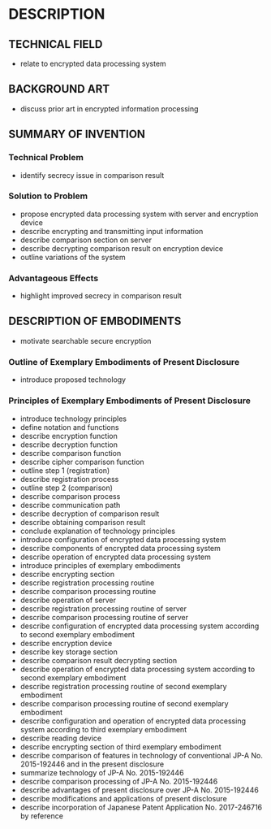 # DESCRIPTION

## TECHNICAL FIELD

- relate to encrypted data processing system

## BACKGROUND ART

- discuss prior art in encrypted information processing

## SUMMARY OF INVENTION

### Technical Problem

- identify secrecy issue in comparison result

### Solution to Problem

- propose encrypted data processing system with server and encryption device
- describe encrypting and transmitting input information
- describe comparison section on server
- describe decrypting comparison result on encryption device
- outline variations of the system

### Advantageous Effects

- highlight improved secrecy in comparison result

## DESCRIPTION OF EMBODIMENTS

- motivate searchable secure encryption

### Outline of Exemplary Embodiments of Present Disclosure

- introduce proposed technology

### Principles of Exemplary Embodiments of Present Disclosure

- introduce technology principles
- define notation and functions
- describe encryption function
- describe decryption function
- describe comparison function
- describe cipher comparison function
- outline step 1 (registration)
- describe registration process
- outline step 2 (comparison)
- describe comparison process
- describe communication path
- describe decryption of comparison result
- describe obtaining comparison result
- conclude explanation of technology principles
- introduce configuration of encrypted data processing system
- describe components of encrypted data processing system
- describe operation of encrypted data processing system
- introduce principles of exemplary embodiments
- describe encrypting section
- describe registration processing routine
- describe comparison processing routine
- describe operation of server
- describe registration processing routine of server
- describe comparison processing routine of server
- describe configuration of encrypted data processing system according to second exemplary embodiment
- describe encryption device
- describe key storage section
- describe comparison result decrypting section
- describe operation of encrypted data processing system according to second exemplary embodiment
- describe registration processing routine of second exemplary embodiment
- describe comparison processing routine of second exemplary embodiment
- describe configuration and operation of encrypted data processing system according to third exemplary embodiment
- describe reading device
- describe encrypting section of third exemplary embodiment
- describe comparison of features in technology of conventional JP-A No. 2015-192446 and in the present disclosure
- summarize technology of JP-A No. 2015-192446
- describe comparison processing of JP-A No. 2015-192446
- describe advantages of present disclosure over JP-A No. 2015-192446
- describe modifications and applications of present disclosure
- describe incorporation of Japanese Patent Application No. 2017-246716 by reference

